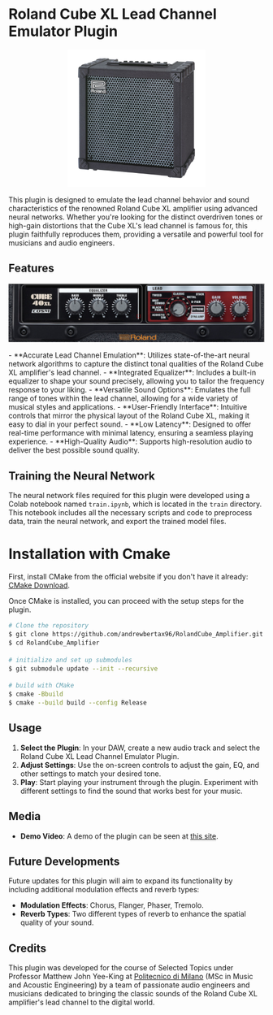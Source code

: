 # Roland Cube XL Lead Channel Emulator Plugin

<p align="center">
  <img src="resources/images/roland_cube_xl.jpg" alt="Original Amplifier" width="270">
</p>
This plugin is designed to emulate the lead channel behavior and sound characteristics of the renowned Roland Cube XL amplifier using advanced neural networks. Whether you're looking for the distinct overdriven tones or high-gain distortions that the Cube XL's lead channel is famous for, this plugin faithfully reproduces them, providing a versatile and powerful tool for musicians and audio engineers.

## Features
<p align="center">
  <img src="resources/images/plugin_interface.png" alt="Plugin Interface" width="800">
</p>
- **Accurate Lead Channel Emulation**: Utilizes state-of-the-art neural network algorithms to capture the distinct tonal qualities of the Roland Cube XL amplifier's lead channel.
- **Integrated Equalizer**: Includes a built-in equalizer to shape your sound precisely, allowing you to tailor the frequency response to your liking.
- **Versatile Sound Options**: Emulates the full range of tones within the lead channel, allowing for a wide variety of musical styles and applications.
- **User-Friendly Interface**: Intuitive controls that mirror the physical layout of the Roland Cube XL, making it easy to dial in your perfect sound.
- **Low Latency**: Designed to offer real-time performance with minimal latency, ensuring a seamless playing experience.
- **High-Quality Audio**: Supports high-resolution audio to deliver the best possible sound quality.

## Training the Neural Network

The neural network files required for this plugin were developed using a Colab notebook named `train.ipynb`, which is located in the `train` directory. This notebook includes all the necessary scripts and code to preprocess data, train the neural network, and export the trained model files.

# Installation with Cmake
First, install CMake from the official website if you don't have it already: [CMake Download](https://cmake.org/download/).

Once CMake is installed, you can proceed with the setup steps for the plugin.

```bash
# Clone the repository
$ git clone https://github.com/andrewbertax96/RolandCube_Amplifier.git
$ cd RolandCube_Amplifier

# initialize and set up submodules
$ git submodule update --init --recursive

# build with CMake
$ cmake -Bbuild
$ cmake --build build --config Release
```
## Usage

1. **Select the Plugin**: In your DAW, create a new audio track and select the Roland Cube XL Lead Channel Emulator Plugin.
2. **Adjust Settings**: Use the on-screen controls to adjust the gain, EQ, and other settings to match your desired tone.
3. **Play**: Start playing your instrument through the plugin. Experiment with different settings to find the sound that works best for your music.

## Media
- **Demo Video**: A demo of the plugin can be seen at [this site](https://www.youtube.com/watch?v=your_demo_video_url).

## Future Developments

Future updates for this plugin will aim to expand its functionality by including additional modulation effects and reverb types:
- **Modulation Effects**: Chorus, Flanger, Phaser, Tremolo.
- **Reverb Types**: Two different types of reverb to enhance the spatial quality of your sound.

## Credits

This plugin was developed for the course of Selected Topics under Professor Matthew John Yee-King at [Politecnico di Milano](https://www.polimi.it) (MSc in Music and Acoustic Engineering) by a team of passionate audio engineers and musicians dedicated to bringing the classic sounds of the Roland Cube XL amplifier's lead channel to the digital world.  
